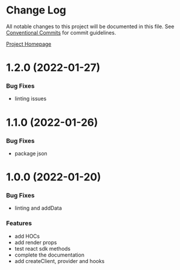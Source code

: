 # Change Log

All notable changes to this project will be documented in this file.
See [Conventional Commits](https://conventionalcommits.org) for commit guidelines.

[Project Homepage](https://developers.kameleoon.com/react-js-sdk.html)

# 1.2.0 (2022-01-27)


### Bug Fixes

* linting issues 


# 1.1.0 (2022-01-26)


### Bug Fixes


* package json

# 1.0.0 (2022-01-20)


### Bug Fixes

* linting and addData

### Features

* add HOCs 
* add render props 
* test react sdk methods 
* complete the documentation 
* add createClient, provider and hooks
